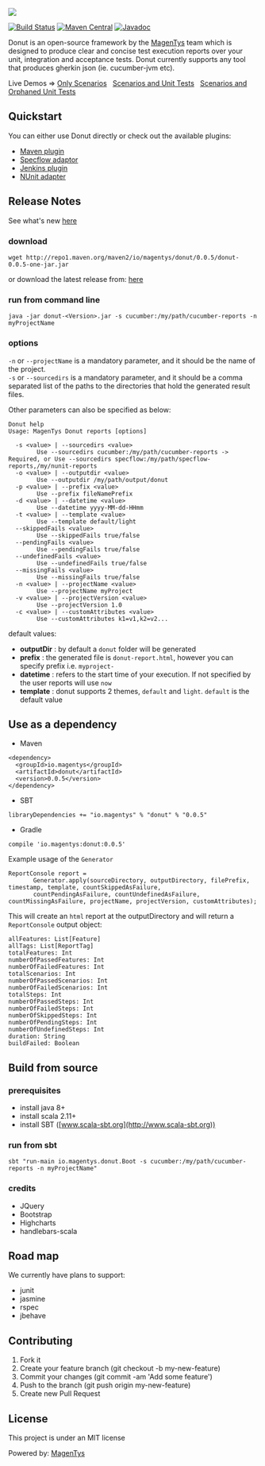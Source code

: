 ![](http://magentys.github.io/donut/img/Donut-05.png) 

[![Build Status](https://travis-ci.org/MagenTys/donut.svg?branch=master)](https://travis-ci.org/MagenTys/donut)
[![Maven Central](https://maven-badges.herokuapp.com/maven-central/io.magentys/donut/badge.svg)](https://maven-badges.herokuapp.com/maven-central/io.magentys/donut)
[![Javadoc](https://javadoc-emblem.rhcloud.com/doc/io.magentys/donut/badge.svg)](http://www.javadoc.io/doc/io.magentys/donut)

Donut is an open-source framework by the [MagenTys](https://magentys.io) team which is designed to produce clear and concise test execution reports over your unit, integration and acceptance tests.
Donut currently supports any tool that produces gherkin json (ie. cucumber-jvm etc).

Live Demos => [Only Scenarios](http://magentys.github.io/donut/demo-only-scenarios.html)&nbsp;&nbsp;&nbsp;[Scenarios and Unit Tests](http://magentys.github.io/donut/demo-scenarios-and-unitTests.html)&nbsp;&nbsp;&nbsp;[Scenarios and Orphaned Unit Tests](http://magentys.github.io/donut/demo-scenarios-and-orphanedUnitTests.html)

## Quickstart
You can either use Donut directly or check out the available plugins: 
* [Maven plugin](https://github.com/MagenTys/donut-maven-plugin)
* [Specflow adaptor](https://github.com/MagenTys/SpecNuts)
* [Jenkins plugin](https://github.com/MagenTys/donut-jenkins-plugin)
* [NUnit adapter](https://github.com/MagenTys/donut-nunit-adapter)

## Release Notes
See what's new [here](release-notes.md)

### download
```
wget http://repo1.maven.org/maven2/io/magentys/donut/0.0.5/donut-0.0.5-one-jar.jar
```
or download the latest release from: [here](http://repo1.maven.org/maven2/io/magentys/donut/0.0.5/donut-0.0.5-one-jar.jar)

### run from command line

```
java -jar donut-<Version>.jar -s cucumber:/my/path/cucumber-reports -n myProjectName
```

### options

`-n` or `--projectName` is a mandatory parameter, and it should be the name of the project.  
`-s` or `--sourcedirs` is a mandatory parameter, and it should be a comma separated list of the paths to the directories that hold the generated result files. 

Other parameters can also be specified as below:

```
Donut help
Usage: MagenTys Donut reports [options]

  -s <value> | --sourcedirs <value>
        Use --sourcedirs cucumber:/my/path/cucumber-reports -> Required, or Use --sourcedirs specflow:/my/path/specflow-reports,/my/nunit-reports
  -o <value> | --outputdir <value>
        Use --outputdir /my/path/output/donut
  -p <value> | --prefix <value>
        Use --prefix fileNamePrefix
  -d <value> | --datetime <value>
        Use --datetime yyyy-MM-dd-HHmm
  -t <value> | --template <value>
        Use --template default/light
  --skippedFails <value>
        Use --skippedFails true/false
  --pendingFails <value>
        Use --pendingFails true/false
  --undefinedFails <value>
        Use --undefinedFails true/false
  --missingFails <value>
        Use --missingFails true/false
  -n <value> | --projectName <value>
        Use --projectName myProject
  -v <value> | --projectVersion <value>
        Use --projectVersion 1.0
  -c <value> | --customAttributes <value>
        Use --customAttributes k1=v1,k2=v2...
```

default values:
* **outputDir** : by default a `donut` folder will be generated
* **prefix** : the generated file is `donut-report.html`, however you can specify prefix i.e. `myproject-`
* **datetime** : refers to the start time of your execution. If not specified by the user reports will use `now`
* **template** : donut supports 2 themes, `default` and `light`. `default` is the default value

## Use as a dependency

* Maven
```
<dependency>
  <groupId>io.magentys</groupId>
  <artifactId>donut</artifactId>
  <version>0.0.5</version>
</dependency>
```

* SBT 
```
libraryDependencies += "io.magentys" % "donut" % "0.0.5"
```

* Gradle
```
compile 'io.magentys:donut:0.0.5'
```

Example usage of the `Generator`

```
ReportConsole report = 
       Generator.apply(sourceDirectory, outputDirectory, filePrefix, timestamp, template, countSkippedAsFailure,         
       countPendingAsFailure, countUndefinedAsFailure, countMissingAsFailure, projectName, projectVersion, customAttributes);
```

This will create an `html` report at the outputDirectory and will return a `ReportConsole` output object: 

```
allFeatures: List[Feature]
allTags: List[ReportTag]
totalFeatures: Int
numberOfPassedFeatures: Int
numberOfFailedFeatures: Int
totalScenarios: Int
numberOfPassedScenarios: Int
numberOfFailedScenarios: Int
totalSteps: Int
numberOfPassedSteps: Int
numberOfFailedSteps: Int
numberOfSkippedSteps: Int
numberOfPendingSteps: Int
numberOfUndefinedSteps: Int
duration: String
buildFailed: Boolean
```

## Build from source

### prerequisites

* install java 8+
* install scala 2.11+
* install SBT ([www.scala-sbt.org](http://www.scala-sbt.org))

### run from sbt

`sbt "run-main io.magentys.donut.Boot -s cucumber:/my/path/cucumber-reports -n myProjectName" `

### credits

* JQuery
* Bootstrap
* Highcharts
* handlebars-scala

## Road map

We currently have plans to support:
* junit
* jasmine
* rspec
* jbehave

## Contributing

1. Fork it
2. Create your feature branch (git checkout -b my-new-feature)
3. Commit your changes (git commit -am 'Add some feature')
4. Push to the branch (git push origin my-new-feature)
5. Create new Pull Request

## License

This project is under an MIT license

Powered by: [MagenTys](http://magentys.io)
